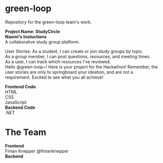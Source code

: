 # green-loop
Repository for the green-loop team's work.

**Project Name: StudyCircle**    
**Naomi's Instuctions**  
A collaborative study group platform.

User Stories:
As a student, I can create or join study groups by topic.  
As a group member, I can post questions, resources, and meeting times.  
As a user, I can track which resources I've reviewed.  
Hello @green-loop~! Here is your project for the Hackathon! Remember, the user stories are only to springboard your ideation, and are not a requirement. Excited to see what you all achieve!  

**Frontend Code**  
HTML  
CSS  
JavaScript  
**Backend Code**  
.NET  

# **The Team**  
**Frontend**  
Finian Knepper @finianknepper  
**Backend**
